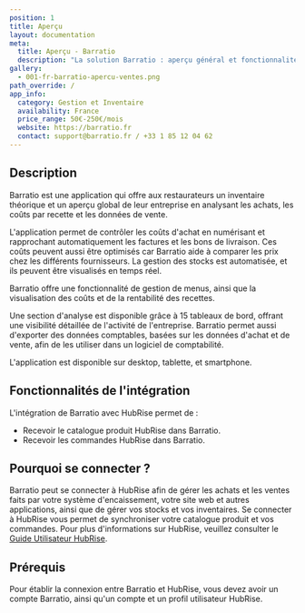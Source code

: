 ```yaml
---
position: 1
title: Aperçu
layout: documentation
meta:
  title: Aperçu - Barratio
  description: "La solution Barratio : aperçu général et fonctionnalités de l'intégration avec HubRise."
gallery:
  - 001-fr-barratio-apercu-ventes.png
path_override: /
app_info:
  category: Gestion et Inventaire
  availability: France
  price_range: 50€-250€/mois
  website: https://barratio.fr
  contact: support@barratio.fr / +33 1 85 12 04 62
---
```


## Description

Barratio est une application qui offre aux restaurateurs un inventaire théorique et un aperçu global de leur entreprise en analysant les achats, les coûts par recette et les données de vente.

L'application permet de contrôler les coûts d'achat en numérisant et rapprochant automatiquement les factures et les bons de livraison. Ces coûts peuvent aussi être optimisés car Barratio aide à comparer les prix chez les différents fournisseurs. La gestion des stocks est automatisée, et ils peuvent être visualisés en temps réel.

Barratio offre une fonctionnalité de gestion de menus, ainsi que la visualisation des coûts et de la rentabilité des recettes.

Une section d'analyse est disponible grâce à 15 tableaux de bord, offrant une visibilité détaillée de l'activité de l'entreprise. Barratio permet aussi d'exporter des données comptables, basées sur les données d'achat et de vente, afin de les utiliser dans un logiciel de comptabilité.

L'application est disponible sur desktop, tablette, et smartphone.

## Fonctionnalités de l'intégration

L'intégration de Barratio avec HubRise permet de :

- Recevoir le catalogue produit HubRise dans Barratio.
- Recevoir les commandes HubRise dans Barratio.

## Pourquoi se connecter ?

Barratio peut se connecter à HubRise afin de gérer les achats et les ventes faits par votre système d'encaissement, votre site web et autres applications, ainsi que de gérer vos stocks et vos inventaires. Se connecter à HubRise vous permet de synchroniser votre catalogue produit et vos commandes. Pour plus d'informations sur HubRise, veuillez consulter le [Guide Utilisateur HubRise](/docs).

## Prérequis

Pour établir la connexion entre Barratio et HubRise, vous devez avoir un compte Barratio, ainsi qu'un compte et un profil utilisateur HubRise.